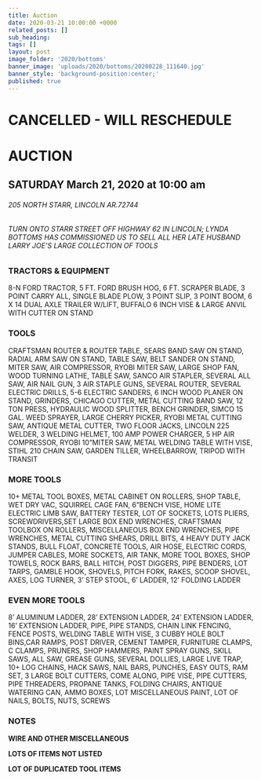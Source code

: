 ```yaml
---
title: Auction
date: 2020-03-21 10:00:00 +0000
related_posts: []
sub_heading:  
tags: []
layout: post
image_folder: '2020/bottoms'
banner_image: 'uploads/2020/bottoms/20200228_111640.jpg'
banner_style: 'background-position:center;'
published: true
---
```

# CANCELLED - WILL RESCHEDULE
# AUCTION
## SATURDAY March 21, 2020 at 10:00 am

###### 205 NORTH STARR, LINCOLN AR.72744
###### TURN ONTO STARR STREET OFF HIGHWAY 62 IN LINCOLN; LYNDA BOTTOMS HAS COMMISSIONED US TO SELL ALL HER LATE HUSBAND LARRY JOE’S LARGE COLLECTION OF TOOLS

<!--break-->
### TRACTORS & EQUIPMENT
8-N FORD TRACTOR, 5 FT. FORD BRUSH HOG, 6 FT. SCRAPER BLADE, 3 POINT CARRY ALL, SINGLE BLADE PLOW, 3 POINT SLIP, 3 POINT BOOM, 6 X 14 DUAL AXLE TRAILER W/LIFT, BUFFALO 6 INCH VISE & LARGE ANVIL WITH CUTTER ON STAND


### TOOLS
CRAFTSMAN ROUTER & ROUTER TABLE, SEARS BAND SAW ON STAND, RADIAL ARM SAW ON STAND, TABLE SAW, BELT SANDER ON STAND, MITER SAW, AIR COMPRESSOR, RYOBI MITER SAW, LARGE SHOP FAN, WOOD TURNING LATHE, TABLE SAW, SANCO AIR STAPLER, SEVERAL ALL SAW, AIR NAIL GUN, 3 AIR STAPLE GUNS, SEVERAL ROUTER, SEVERAL ELECTRIC DRILLS, 5-6 ELECTRIC SANDERS, 6 INCH WOOD PLANER ON STAND, GRINDERS, CHICAGO CUTTER, METAL CUTTING BAND SAW, 12 TON PRESS, HYDRAULIC WOOD SPLITTER, BENCH GRINDER, SIMCO 15 GAL. WEED SPRAYER, LARGE CHERRY PICKER, RYOBI METAL CUTTING SAW, ANTIQUE METAL CUTTER, TWO FLOOR JACKS, LINCOLN 225 WELDER, 3 WELDING HELMET, 100 AMP POWER CHARGER, 5 HP AIR COMPRESSOR, RYOBI 10”MITER SAW, METAL WELDING TABLE WITH VISE, STIHL 210 CHAIN SAW, GARDEN TILLER, WHEELBARROW, TRIPOD WITH TRANSIT

### MORE TOOLS
10+ METAL TOOL BOXES, METAL CABINET ON ROLLERS, SHOP TABLE, WET DRY VAC, SQUIRREL CAGE FAN, 6”BENCH VISE, HOME LITE ELECTRIC LIMB SAW, BATTERY TESTER, LOT OF SOCKETS, LOTS PLIERS, SCREWDRIVERS,SET  LARGE BOX END WRENCHES, CRAFTSMAN TOOLBOX ON ROLLERS, MISCELLANEOUS BOX END WRENCHES, PIPE WRENCHES, METAL CUTTING SHEARS, DRILL BITS, 4 HEAVY DUTY JACK STANDS, BULL FLOAT, CONCRETE TOOLS, AIR HOSE, ELECTRIC CORDS, JUMPER CABLES, MORE SOCKETS, AIR TANK, MORE TOOL BOXES, SHOP TOWELS, ROCK BARS, BALL HITCH, POST DIGGERS, PIPE BENDERS, LOT TARPS, GAMBLE HOOK, SHOVELS, PITCH FORK, RAKES, SCOOP SHOVEL, AXES, LOG TURNER, 3’ STEP STOOL, 6’ LADDER, 12’ FOLDING LADDER

### EVEN MORE TOOLS
8’ ALUMINUM LADDER, 28’ EXTENSION LADDER, 24’ EXTENSION LADDER, 16’ EXTENSION LADDER, PIPE, PIPE STANDS, CHAIN LINK FENCING, FENCE POSTS, WELDING TABLE WITH VISE, 3 CUBBY HOLE BOLT BINS,CAR RAMPS, POST DRIVER, CEMENT TAMPER, FURNITURE CLAMPS, C CLAMPS, PRUNERS, SHOP HAMMERS, PAINT SPRAY GUNS, SKILL SAWS, ALL SAW, GREASE GUNS, SEVERAL DOLLIES, LARGE LIVE TRAP, 10+ LOG CHAINS, HACK SAWS, NAIL BARS, PUNCHES, EASY OUTS, RAM SET, 3 LARGE BOLT CUTTERS, COME ALONG, PIPE VISE, PIPE CUTTERS, PIPE THREADERS, PROPANE TANKS, FOLDING CHAIRS, ANTIQUE WATERING CAN, AMMO BOXES, LOT MISCELLANEOUS PAINT, LOT OF NAILS, BOLTS, NUTS, SCREWS

### NOTES
**WIRE AND OTHER MISCELLANEOUS**

**LOTS OF ITEMS NOT LISTED**

**LOT OF DUPLICATED TOOL ITEMS**